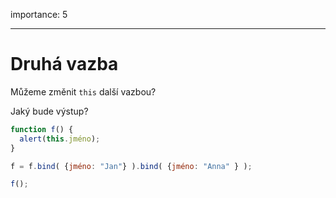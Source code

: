 importance: 5

---

# Druhá vazba

Můžeme změnit `this` další vazbou?

Jaký bude výstup?

```js no-beautify
function f() {
  alert(this.jméno);
}

f = f.bind( {jméno: "Jan"} ).bind( {jméno: "Anna" } );

f();
```

